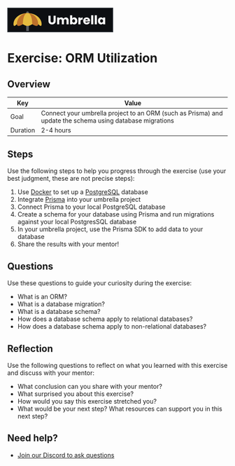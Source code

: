 <a href="../../overview/README.md#umbrella-project"><img src="../umbrella.svg" alt="Umbrella project"></a>

# Exercise: ORM Utilization

## Overview

| Key | Value |
| --- | --- |
| Goal | Connect your umbrella project to an ORM (such as Prisma) and update the schema using database migrations |
| Duration | 2-4 hours |

## Steps

Use the following steps to help you progress through the exercise (use your best judgment, these are not precise steps):

1. Use [Docker](https://www.docker.com/) to set up a [PostgreSQL](https://hub.docker.com/_/postgres/) database
2. Integrate [Prisma](https://prisma.io/) into your umbrella project
3. Connect Prisma to your local PostgreSQL database
4. Create a schema for your database using Prisma and run migrations against your local PostgresSQL database
5. In your umbrella project, use the Prisma SDK to add data to your database
6. Share the results with your mentor!

## Questions

Use these questions to guide your curiosity during the exercise:

- What is an ORM?
- What is a database migration?
- What is a database schema?
- How does a database schema apply to relational databases?
- How does a database schema apply to non-relational databases?

## Reflection

Use the following questions to reflect on what you learned with this exercise and discuss with your mentor:

- What conclusion can you share with your mentor?
- What surprised you about this exercise?
- How would you say this exercise stretched you? 
- What would be your next step? What resources can support you in this next step?

## Need help?

- [Join our Discord to ask questions](https://discord.gg/bDVYvG3Czd)
